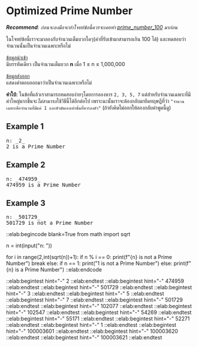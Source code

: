 # Optimized Prime Number

***Recommend**: ก่อนจะลงมือจะทำโจทย์ข้อนี้ควรจะเคยทำ [prime\_number\_100](https://elabsheet.org/elab/taskpads/show/zwcrnv2hty/) มาก่อน*

ในโจทย์ข้อนี้เราจะมาลองกับจำนวนเต็มบวกใดๆ(ค่าที่รับเข้ามาสามารถเกิน 100 ได้) และทดสอบว่าจำนวนนั้นเป็นจำนวนเฉพาะหรือไม่

<u>ข้อมูลนำเข้า</u>  
มีบรรทัดเดียว เป็นจำนวนเต็มบวก **n** เมื่อ 1 ≤ n ≤ 1,000,000

<u>ข้อมูลส่งออก</u>  
แสดงคำตอบออกมาว่าเป็นจำนวนเฉพาะหรือไม่

**คำใบ้:** ในข้อที่แล้วเราสามารถทดสอบง่ายๆโดยการลองหาร `2, 3, 5, 7` แต่สำหรับจำนวนเฉพาะที่มีค่าใหญ่มากขึ้นจะ*ไม่สามารถ*ใช้วิธีนี้ได้อีกต่อไป เพราะฉะนั้นเราจะต้องกลับมายึดทฤษฎีที่ว่า `"จำนวนเฉพาะคือจำนวนที่มีแค่ 1 และตัวมันเองเท่านั้นที่หารลงตัว"` (ถ้ายังคิดไม่ออกให้ลองกลับคำพูดนี้ดู)

## Example 1
<pre class="output">
n: _2_
2 is a Prime Number
</pre>

## Example 2
<pre class="output">
n: _474959_
474959 is a Prime Number
</pre>

## Example 3
<pre class="output">
n: _501729_
501729 is not a Prime Number
</pre>

::elab:begincode blank=True
from math import sqrt

n = int(input("n: "))

for i in range(2,int(sqrt(n))+1):
    if n % i == 0:
        print(f"{n} is not a Prime Number")
        break
else:
    if n == 1:
        print("1 is not a Prime Number")
    else:
        print(f"{n} is a Prime Number")
::elab:endcode

::elab:begintest hint="-"
2
::elab:endtest
::elab:begintest hint="-"
474959
::elab:endtest
::elab:begintest hint="-"
501729
::elab:endtest
::elab:begintest hint="-"
3
::elab:endtest
::elab:begintest hint="-"
5
::elab:endtest
::elab:begintest hint="-"
7
::elab:endtest
::elab:begintest hint="-"
501729
::elab:endtest
::elab:begintest hint="-"
102077
::elab:endtest
::elab:begintest hint="-"
102547
::elab:endtest
::elab:begintest hint="-"
54269
::elab:endtest
::elab:begintest hint="-"
55171
::elab:endtest
::elab:begintest hint="-"
52271
::elab:endtest
::elab:begintest hint="-"
1
::elab:endtest
::elab:begintest hint="-"
100003601
::elab:endtest
::elab:begintest hint="-"
100003620
::elab:endtest
::elab:begintest hint="-"
100003621
::elab:endtest